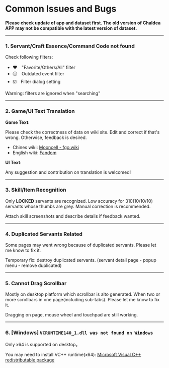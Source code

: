 Common Issues and Bugs
================

**Please check update of app and dataset first. The old version of Chaldea APP may not be compatible with the latest version of dataset.**


----------
### 1. Servant/Craft Essence/Command Code not found
Check following filters:
  * ❤️　"Favorite/Others/All" filter
  * 🕟　Outdated event filter
  * ☑️　Filter dialog setting

Warning: filters are ignored when "searching"


----------
### 2. Game/UI Text Translation

**Game Text**:

Please check the correctness of data on wiki site. Edit and correct if that's wrong. Otherwise, feedback is desired.

  - Chines wiki: [Mooncell - fgo.wiki](https://fgo.wiki)
  - English wiki: [Fandom](https://fategrandorder.fandom.com/wiki/Fate/Grand_Order_Wikia)

**UI Text**:

Any suggestion and contribution on translation is welcomed!


----------
### 3. Skill/Item Recognition
Only **LOCKED** servants are recognized. Low accuracy for 310(10/10/10) servants whose thumbs are grey. Manual correction is recommended.

Attach skill screenshots and describe details if feedback wanted.


----------
### 4. Duplicated Servants Related
Some pages may went wrong because of duplicated servants. Please let me know to fix it.

Temporary fix: destroy duplicated servants. (servant detail page - popup menu - remove duplicated)


----------
### 5. Cannot Drag Scrollbar
Mostly on desktop platform which scrollbar is alto generated. 
When two or more scrollbars in one page(including sub-tabs). Please let me know to fix it.

Dragging on page, mouse wheel and touchpad are still working. 


----------
### 6. [Windows] `VCRUNTIME140_1.dll was not found on Windows`

Only x64 is supported on desktop。

You may need to install VC++ runtime(x64): [Microsoft Visual C++ redistributable package](https://support.microsoft.com/en-us/help/2977003/the-latest-supported-visual-c-downloads)


